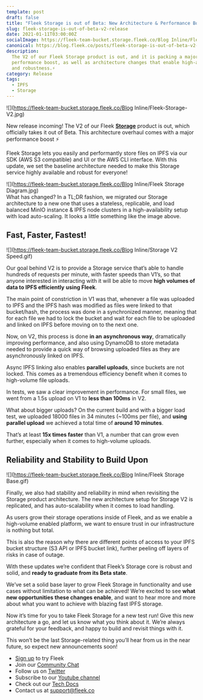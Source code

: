 ```yaml
---
template: post
draft: false
title: "Fleek Storage is out of Beta: New Architecture & Performance Boost ⚡"
slug: fleek-storage-is-out-of-beta-v2-release
date: 2021-01-11T03:00:00Z
socialImage: https://fleek-team-bucket.storage.fleek.co/Blog Inline/Fleek-Storage-V2.jpg
canonical: https://blog.fleek.co/posts/fleek-storage-is-out-of-beta-v2-release
description:
  The V2 of our Fleek Storage product is out, and it is packing a major
  performance boost, as well as architecture changes that enable high-availability
  and robustness.⚡
category: Release
tags:
  - IPFS
  - Storage
---
```


![](https://fleek-team-bucket.storage.fleek.co/Blog Inline/Fleek-Storage-V2.jpg)

New release incoming! The V2 of our Fleek [**Storage**](https://fleek.co/storage/) product is out, which officially takes it out of Beta. This architecture overhaul comes with a major performance boost ⚡

Fleek Storage lets you easily and performantly store files on IPFS via our SDK (AWS S3 compatible) and UI or the AWS CLI interface. With this update, we set the baseline architecture needed to make this Storage service highly available and robust for everyone!

![](https://fleek-team-bucket.storage.fleek.co/Blog Inline/Fleek Storage Diagram.jpg)  
What has changed? In a TL;DR fashion, we migrated our Storage architecture to a new one that uses a stateless, replicable, and load balanced MinIO instance & IPFS node clusters in a high-availability setup with load auto-scaling. It looks a little something like the image above.

## Fast, Faster, Fastest!

![](https://fleek-team-bucket.storage.fleek.co/Blog Inline/Storage V2 Speed.gif)

Our goal behind V2 is to provide a Storage service that’s able to handle hundreds of requests per minute, with faster speeds than V1’s, so that anyone interested in interacting with it will be able to move **high volumes of data to IPFS efficiently** **using Fleek**.

The main point of constriction in V1 was that, whenever a file was uploaded to IPFS and the IPFS hash was modified as files were linked to that bucket/hash, the process was done in a synchronized manner, meaning that for each file we had to lock the bucket and wait for each file to be uploaded and linked on IPFS before moving on to the next one.

Now, on V2, this process is done **in an** **asynchronous way**, dramatically improving performance, and also using DynamoDB to store metadata needed to provide a quick way of browsing uploaded files as they are asynchronously linked on IPFS.

Async IPFS linking also enables **parallel uploads**, since buckets are not locked. This comes as a tremendous efficiency benefit when it comes to high-volume file uploads.

In tests, we saw a clear improvement in performance. For small files, we went from a 1.5s upload on V1 to **less than 100ms** in V2.

What about bigger uploads? On the current build and with a bigger load test, we uploaded 18000 files in 34 minutes (\~100ms per file), and **using parallel upload** we achieved a total time of **around 10 minutes**.

That’s at least **15x times faster** than V1, a number that can grow even further, especially when it comes to high-volume uploads.

## Reliability and Stability to Build Upon

![](https://fleek-team-bucket.storage.fleek.co/Blog Inline/Fleek Storage Base.gif)

Finally, we also had stability and reliability in mind when revisiting the Storage product architecture. The new architecture setup for Storage V2 is replicated, and has auto-scalability when it comes to load handling.

As users grow their storage operations inside of Fleek, and as we enable a high-volume enabled platform, we want to ensure trust in our infrastructure is nothing but total.

This is also the reason why there are different points of access to your IPFS bucket structure (S3 API or IPFS bucket link), further peeling off layers of risks in case of outage.

With these updates we’re confident that Fleek’s Storage core is robust and solid, and **ready to graduate from its Beta state**.

We’ve set a solid base layer to grow Fleek Storage in functionality and use cases without limitation to what can be achieved! We’re excited to see **what new opportunities these changes enable**, and want to hear more and more about what you want to achieve with blazing fast IPFS storage.

Now it’s time for you to take Fleek Storage for a new test run! Give this new architecture a go, and let us know what you think about it. We’re always grateful for your feedback, and happy to build and revisit things with it.

This won’t be the last Storage-related thing you’ll hear from us in the near future, so expect new announcements soon!

- [Sign up](https://app.fleek.co/) to try Fleek
- Join our [Community Chat](https://slack.fleek.co/)
- Follow us on [Twitter](https://twitter.com/fleek)
- Subscribe to our [Youtube channel](https://www.youtube.com/channel/UCBzlwYM0JjZpjDZ52-SLUmw)
- Check out our [Tech Docs](https://docs.fleek.co/)
- Contact us at support@fleek.co

